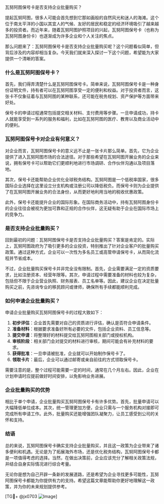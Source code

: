 瓦努阿图保号卡是否支持企业批量购买？

提起瓦努阿图，很多人可能会首先想到它那如画般的自然风光和迷人的海滩。这个位于南太平洋的小国以其宜人的气候、友好的居民和稳定的经济环境吸引了越来越多的投资者。而近年来，随着瓦努阿图护照项目的兴起，瓦努阿图保号卡（也称为瓦努阿图身份卡）也逐渐成为许多企业和个人关注的焦点。

那么问题来了：瓦努阿图保号卡是否支持企业批量购买呢？这个问题看似简单，但背后涉及的内容却相当复杂。今天我们就来深入探讨一下这个问题，希望能为大家提供一个清晰的答案。

### 什么是瓦努阿图保号卡？

首先，我们得弄清楚什么是瓦努阿图保号卡。简单来说，瓦努阿图保号卡是一种身份证明文件，持有者可以在瓦努阿图享受一定的便利和权益。对于投资者而言，这张卡不仅象征着与瓦努阿图的某种联系，还可能在税务规划、资产保护等方面带来好处。

保号卡的申请过程通常包括提交相关材料、支付费用等步骤。一旦申请成功，持卡人就能享受到一系列的服务和福利，比如在瓦努阿图的医疗、教育以及商业活动中的便利。

### 瓦努阿图保号卡对企业有何意义？

对企业而言，瓦努阿图保号卡的意义远不止是一张卡片那么简单。首先，它为企业提供了进入瓦努阿图市场的合法途径。对于那些希望在瓦努阿图开展业务的企业来说，拥有保号卡可以帮助它们更顺利地进行市场调研、合作伙伴沟通以及项目落地。

其次，保号卡还能帮助企业优化全球税务结构。瓦努阿图是一个低税率国家，很多国际企业选择在这里设立分支机构或注册公司以降低税负。而保号卡则为企业提供了在瓦努阿图开展业务的合法身份，从而更好地利用当地的税收优惠政策。

此外，保号卡还能提升企业的国际形象。在国际商务活动中，持有瓦努阿图身份卡的企业往往会被视为更加可靠和正规的合作伙伴，这无疑有助于企业在国际市场上的竞争力。

### 是否支持企业批量购买？

回到最初的问题：瓦努阿图保号卡是否支持企业批量购买？答案是肯定的。实际上，瓦努阿图政府为了吸引更多的企业投资，特别推出了针对企业客户的批量购买政策。通过这种方式，企业可以一次性为多名员工或高管申请保号卡，从而简化流程并节省成本。

不过，企业批量购买保号卡并非完全没有限制。首先，企业需要满足一定的资质要求，比如注册资本、经营年限等。其次，申请过程中需要准备的材料也较为复杂，包括但不限于企业营业执照、财务报表、员工名单等。因此，建议企业在决定批量购买之前，先咨询专业的移民顾问或律师，确保所有手续都能顺利完成。

### 如何申请企业批量购买？

申请企业批量购买瓦努阿图保号卡的过程大致如下：

1. **初步评估**：企业首先需要对自己的资质进行评估，确认是否符合申请条件。
2. **准备材料**：根据要求准备好所有必要的文件，包括企业资料、员工信息等。
3. **提交申请**：将整理好的材料提交给瓦努阿图相关部门或授权机构。
4. **审核阶段**：相关部门会对提交的材料进行审核，期间可能会有补充材料的要求。
5. **获得批准**：一旦申请被批准，企业就可以开始制作保号卡了。
6. **领取卡片**：最后，企业可以通过邮寄或亲自前往的方式领取保号卡。

需要注意的是，整个过程可能需要一定的时间，通常在几个月左右。因此，企业在计划申请时应提前做好时间安排，以免影响业务进展。

### 企业批量购买的优势

相比于单个申请，企业批量购买瓦努阿图保号卡有许多优势。首先，批量申请可以大幅降低单位成本。其次，统一管理更加方便，企业只需与一个服务机构对接即可完成所有申请工作。此外，批量购买还能增强团队凝聚力，让员工感受到公司的关怀和支持。

### 结语

总的来说，瓦努阿图保号卡确实支持企业批量购买，并且这一政策为企业带来了诸多便利和机遇。无论是为了拓展海外市场，还是优化税务结构，瓦努阿图保号卡都是一项值得考虑的选择。当然，在做出决策前，企业应该充分了解相关政策法规，并结合自身实际情况进行综合考量。

无论你是想为自己开辟一条新的发展道路，还是希望为企业寻找更多可能性，瓦努阿图保号卡都能为你提供有力的支持。希望这篇文章能帮助你更好地理解这一政策，并为你的未来规划提供参考。

[TG💪+ @jx0703 ![Image](https://github.com/user-attachments/assets/dbca1d08-cadb-493c-b0ec-ad6f7a83f270)]